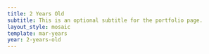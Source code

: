 ```yaml
---
title: 2 Years Old
subtitle: This is an optional subtitle for the portfolio page.
layout_style: mosaic
template: mar-years
year: 2-years-old
---
```

